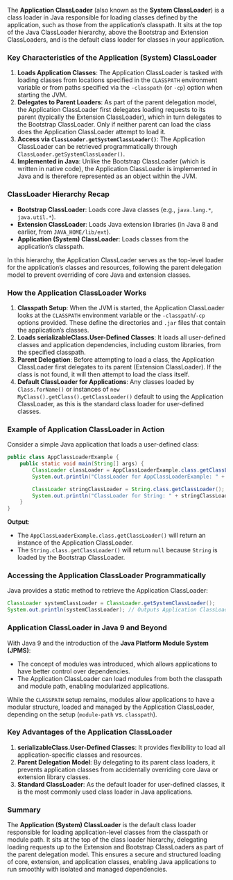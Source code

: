 The **Application ClassLoader** (also known as the **System ClassLoader**) is a class loader in Java responsible for loading classes defined by the application, such as those from the application’s classpath. It sits at the top of the Java ClassLoader hierarchy, above the Bootstrap and Extension ClassLoaders, and is the default class loader for classes in your application.

### Key Characteristics of the Application (System) ClassLoader
1. **Loads Application Classes**: The Application ClassLoader is tasked with loading classes from locations specified in the `CLASSPATH` environment variable or from paths specified via the `-classpath` (or `-cp`) option when starting the JVM.
2. **Delegates to Parent Loaders**: As part of the parent delegation model, the Application ClassLoader first delegates loading requests to its parent (typically the Extension ClassLoader), which in turn delegates to the Bootstrap ClassLoader. Only if neither parent can load the class does the Application ClassLoader attempt to load it.
3. **Access via `ClassLoader.getSystemClassLoader()`**: The Application ClassLoader can be retrieved programmatically through `ClassLoader.getSystemClassLoader()`.
4. **Implemented in Java**: Unlike the Bootstrap ClassLoader (which is written in native code), the Application ClassLoader is implemented in Java and is therefore represented as an object within the JVM.

### ClassLoader Hierarchy Recap
- **Bootstrap ClassLoader**: Loads core Java classes (e.g., `java.lang.*`, `java.util.*`).
- **Extension ClassLoader**: Loads Java extension libraries (in Java 8 and earlier, from `JAVA_HOME/lib/ext`).
- **Application (System) ClassLoader**: Loads classes from the application’s classpath.

In this hierarchy, the Application ClassLoader serves as the top-level loader for the application’s classes and resources, following the parent delegation model to prevent overriding of core Java and extension classes.

### How the Application ClassLoader Works
1. **Classpath Setup**: When the JVM is started, the Application ClassLoader looks at the `CLASSPATH` environment variable or the `-classpath`/`-cp` options provided. These define the directories and `.jar` files that contain the application’s classes.
2. **Loads serializableClass.User-Defined Classes**: It loads all user-defined classes and application dependencies, including custom libraries, from the specified classpath.
3. **Parent Delegation**: Before attempting to load a class, the Application ClassLoader first delegates to its parent (Extension ClassLoader). If the class is not found, it will then attempt to load the class itself.
4. **Default ClassLoader for Applications**: Any classes loaded by `Class.forName()` or instances of `new MyClass().getClass().getClassLoader()` default to using the Application ClassLoader, as this is the standard class loader for user-defined classes.

### Example of Application ClassLoader in Action
Consider a simple Java application that loads a user-defined class:

```java
public class AppClassLoaderExample {
    public static void main(String[] args) {
        ClassLoader classLoader = AppClassLoaderExample.class.getClassLoader();
        System.out.println("ClassLoader for AppClassLoaderExample: " + classLoader);

        ClassLoader stringClassLoader = String.class.getClassLoader();
        System.out.println("ClassLoader for String: " + stringClassLoader);
    }
}
```

**Output**:
- The `AppClassLoaderExample.class.getClassLoader()` will return an instance of the Application ClassLoader.
- The `String.class.getClassLoader()` will return `null` because `String` is loaded by the Bootstrap ClassLoader.

### Accessing the Application ClassLoader Programmatically
Java provides a static method to retrieve the Application ClassLoader:
```java
ClassLoader systemClassLoader = ClassLoader.getSystemClassLoader();
System.out.println(systemClassLoader); // Outputs Application ClassLoader instance
```

### Application ClassLoader in Java 9 and Beyond
With Java 9 and the introduction of the **Java Platform Module System (JPMS)**:
- The concept of modules was introduced, which allows applications to have better control over dependencies.
- The Application ClassLoader can load modules from both the classpath and module path, enabling modularized applications.

While the `CLASSPATH` setup remains, modules allow applications to have a modular structure, loaded and managed by the Application ClassLoader, depending on the setup (`module-path` vs. `classpath`).

### Key Advantages of the Application ClassLoader
1. **serializableClass.User-Defined Classes**: It provides flexibility to load all application-specific classes and resources.
2. **Parent Delegation Model**: By delegating to its parent class loaders, it prevents application classes from accidentally overriding core Java or extension library classes.
3. **Standard ClassLoader**: As the default loader for user-defined classes, it is the most commonly used class loader in Java applications.

### Summary
The **Application (System) ClassLoader** is the default class loader responsible for loading application-level classes from the classpath or module path. It sits at the top of the class loader hierarchy, delegating loading requests up to the Extension and Bootstrap ClassLoaders as part of the parent delegation model. This ensures a secure and structured loading of core, extension, and application classes, enabling Java applications to run smoothly with isolated and managed dependencies.
